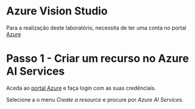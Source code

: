 # Azure Vision Studio

Para a realização deste laboratório, necessita de ter uma conta no portal [Azure](https://www.azure.microsoft.com)

# Passo 1 - Criar um recurso no Azure AI Services

Aceda ao [portal Azure](https://portal.azure.com) e faça login com as suas credênciais.

Selecione a o menu *Create a resource* e procure por *Azure AI Services*.
